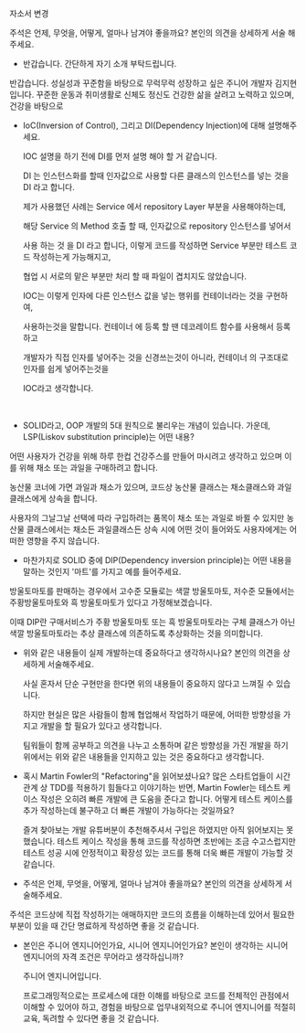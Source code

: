 자소서 변경



 주석은 언제, 무엇을, 어떻게, 얼마나 남겨야 좋을까요? 본인의 의견을 상세하게 서술 해 주세요.







* 반갑습니다. 간단하게 자기 소개 부탁드립니다.

반갑습니다. 성실성과 꾸준함을 바탕으로 무럭무럭 성장하고 싶은 주니어 개발자 김지현입니다. 꾸준한 운동과 취미생활로 신체도 정신도 건강한 삶을 살려고 노력하고 있으며, 건강을 바탕으로 



* IoC(Inversion of Control), 그리고 DI(Dependency Injection)에 대해 설명해주세요.

  IOC 설명을 하기 전에 DI를 먼저 설명 해야 할 거 같습니다.

  DI 는 인스턴스화를 할때 인자값으로 사용할 다른 클래스의 인스턴스를 넣는 것을 DI 라고 합니다.
  
  제가 사용했던 사례는 Service 에서 repository Layer 부분을 사용해야하는데, 
  
  해당 Service 의 Method 호출 할 때, 인자값으로 repository 인스턴스를 넣어서 
  
  사용 하는 것 을 DI 라고 합니다, 이렇게 코드를 작성하면 Service  부분만 테스트 코드 작성하는게 가능해지고,
  
  협업 시 서로의 맡은 부분만 처리 할 때 파일이 겹치지도 않았습니다.
  
  
  
  IOC는 이렇게 인자에 다른 인스턴스 값을 넣는 행위를 컨테이너라는 것을 구현하여, 
  
  사용하는것을 말합니다. 컨테이너 에 등록 할 땐 데코레이트 함수를 사용해서 등록하고
  
  개발자가 직접 인자를 넣어주는 것을 신경쓰는것이 아니라, 컨테이너 의 구조대로 인자를 쉽게 넣어주는것을
  
  IOC라고 생각합니다. 

​	 



* SOLID라고, OOP 개발의 5대 원칙으로 불리우는 개념이 있습니다. 가운데, LSP(Liskov substitution principle)는 어떤 내용?

어떤 사용자가 건강을 위해 하루 한컵 건강주스를 만들어 마시려고 생각하고 있으며 이를 위해 채소 또는 과일을 구매하려고 합니다.

농산물 코너에 가면 과일과 채소가 있으며, 코드상 농산물 클래스는 채소클래스와 과일 클래스에게 상속을 합니다.

사용자의 그날그날 선택에 따라 구입하려는 품목이 채소 또는 과일로 바뀔 수 있지만 농산물 클래스에서는 채소든 과일클래스든 상속 시에 어떤 것이 들어와도 사용자에게는 어떠한 영향을 주지 않습니다.



* 마찬가지로 SOLID 중에 DIP(Dependency inversion principle)는 어떤 내용을 말하는 것인지 '마트'를 가지고 예를 들어주세요.

방울토마토를 판매하는 경우에서 고수준 모듈로는 색깔 방울토마토, 저수준 모듈에서는 주황방울토마토와 흑 방울토마토가 있다고 가정해보겠습니다.

이때 DIP란 구매서비스가 주황 방울토마토 또는 흑 방울토마토라는 구체 클래스가 아닌 색깔 방울토마토라는 추상 클래스에 의존하도록 추상화하는 것을 의미합니다.



* 위와 같은 내용들이 실제 개발하는데 중요하다고 생각하시나요? 본인의 의견을 상세하게 서술해주세요.

  

  사실 혼자서 단순 구현만을 한다면 위의 내용들이 중요하지 않다고 느껴질 수 있습니다.

  하지만 현실은 많은 사람들이 함께 협업해서 작업하기 때문에, 어떠한 방향성을 가지고 개발을 할 필요가 있다고 생각합니다.

  팀워들이 함께 공부하고 의견을 나누고 소통하며 같은 방향성을 가진 개발을 하기 위에서는 위와 같은 내용들을 인지하고 있는 것은 중요하다고 생각합니다.

  

* 혹시 Martin Fowler의 "Refactoring"을 읽어보셨나요? 많은 스타트업들이 시간 관계 상 TDD를 적용하기 힘들다고 이야기하는 반면, Martin Fowler는 테스트 케이스 작성은 오히려 빠른 개발에 큰 도움을 준다고 합니다. 어떻게 테스트 케이스를 추가 작성하는데 불구하고 더 빠른 개발이 가능하다는 것일까요?

  

  즐겨 찾아보는 개발 유튜버분이 추천해주셔서 구입은 하였지만 아직 읽어보지는 못했습니다. 테스트 케이스 작성을 통해 코드를 작성하면 초반에는 조금 수고스럽지만 테스트 성공 시에  안정적이고 확장성 있는 코드를 통해 더욱 빠른 개발이 가능할 것 같습니다.

* 주석은 언제, 무엇을, 어떻게, 얼마나 남겨야 좋을까요? 본인의 의견을 상세하게 서술해주세요.

주석은 코드상에 직접 작성하기는 애매하지만 코드의 흐름을 이해하는데 있어서 필요한 부분이 있을 때 간단 명료하게 작성하면 좋을 것 같습니다.



* 본인은 주니어 엔지니어인가요, 시니어 엔지니어인가요? 본인이 생각하는 시니어 엔지니어의 자격 조건은 무어라고 생각하십니까?

  주니어 엔지니어입니다. 

  프로그래밍적으로는 프로세스에 대한 이해를 바탕으로 코드를 전체적인 관점에서 이해할 수 있어야 하고, 경험을 바탕으로 업무내외적으로 주니어 엔지니어를 적절히 교육, 독려할 수 있다면 좋을 것 같습니다.